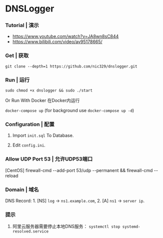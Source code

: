 # DNSLogger


### Tutorial | 演示
- https://www.youtube.com/watch?v=JA8wn8sC844
- https://www.bilibili.com/video/av95178665/


### Get | 获取

`git clone --depth=1 https://github.com/nic329/dnslogger.git`


### Run | 运行

`sudo chmod +x dnslogger && sudo ./start`

Or Run With Docker 在Docker内运行

`docker-compose up` (for background use `docker-compose up -d`)


### Configuration | 配置

1. Import `init.sql` To Database.

2. Edit `config.ini`.


### Allow UDP Port 53 | 允许UDP53端口

[CentOS] firewall-cmd --add-port 53/udp --permanent && firewall-cmd --reload


### Domain | 域名

DNS Record: 1. [NS] `log` -> `ns1.example.com`, 2. [A] `ns1` -> `server ip`.


### 提示

1. 阿里云服务器需要停止本地DNS服务： `systemctl stop systemd-resolved.service`
